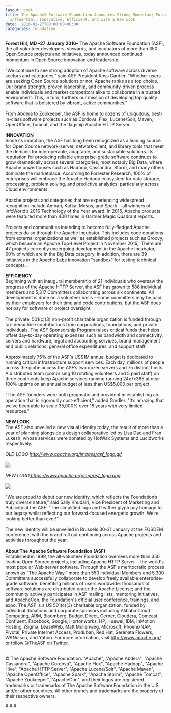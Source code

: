 ```yaml
---
layout: post
title: The Apache® Software Foundation Announces Strong Momentum; Enters 2016 More
  Influential, Innovative, Efficient, and with a New Look
date: '2016-01-27T00:00:00+00:00'
categories: foundation
---
```

<div><b>Forest Hill, MD –27 January 2016–</b> The Apache Software Foundation (ASF), the all-volunteer developers, stewards, and incubators of more than 350 Open Source projects and initiatives, today announced continued momentum in Open Source innovation and leadership.</div> 
  <div><br /></div> 
  <div>&quot;We continue to see strong adoption of Apache software across diverse sectors and categories,&quot; said ASF President Ross Gardler. &quot;Whether users are seeking Open Source solutions or not, Apache ranks as a top choice. Our brand strength, proven leadership, and community-driven process enable individuals and market competitors alike to collaborate in a trusted environment. This, in turn, furthers our mission of developing top quality software that is bolstered by vibrant, active communities.&quot;</div> 
  <div><br /></div> 
  <div>From Abdera to Zookeeper, the ASF is home to dozens of ubiquitous, best-in-class software projects such as Cordova, Flex, Lucene/Solr, Maven, OpenOffice, Tomcat, and the flagship Apache HTTP Server.</div> 
  <div><br /></div> 
  <div><b>INNOVATION<br /></b>Since its inception, the ASF has long been recognized as a leading source for Open Source network-server, network-client, and library tools that meet the demand for interoperable, adaptable, and sustainable solutions. Its reputation for producing reliable enterprise-grade software continues to grow dramatically across several categories, most notably Big Data, where Apache powerhouses such as Hadoop, Cassandra, Storm, and many others dominate the marketplace. According to Forrester Research, 100% of enterprises will embrace the Apache Hadoop ecosystem for data storage, processing, problem solving, and predictive analytics, particularly across Cloud environments.</div> 
  <div><br /></div> 
  <div>Apache projects and categories that are experiencing widespread recognition include Ambari, Kafka, Mesos, and Spark --all winners of InfoWorld’s 2016 Technology of the Year award. In 2015, Apache products were featured more than 400 times in Gartner Magic Quadrant reports.</div> 
  <div><br /></div> 
  <div>Projects and communities intending to become fully-fledged Apache projects do so through the Apache Incubator. This includes code donations from external organizations as well as established projects such as Groovy, which became an Apache Top-Level Project in November 2015,. There are 47 projects currently undergoing development in the Apache Incubator, 60% of which are in the Big Data category. In addition, there are 39 initiatives in the Apache Labs innovation &quot;sandbox&quot; for testing technical concepts.</div> 
  <div><br /></div> 
  <div><b>EFFICIENCY</b></div> 
  <div>Beginning with an inaugural membership of 21 individuals who oversaw the progress of the Apache HTTP Server, the ASF has grown to 588 individual members and 5,317 Committers collaborating across six continents. All development is done on a volunteer basis --some committers may be paid by their employers for their time and code contributions, but the ASF does not pay for software or project oversight.&nbsp;</div> 
  <div><br /></div> 
  <div>The private, 501(c)(3) non-profit charitable organization is funded through tax-deductible contributions from corporations, foundations, and private individuals. The ASF Sponsorship Program raises critical funds that helps offset day-to-day operating expenses such as bandwidth and connectivity, servers and hardware, legal and accounting services, brand management and public relations, general office expenditures, and support staff.</div> 
  <div><br /></div> 
  <div>Approximately 75% of the ASF's US$1M annual budget is dedicated to running critical infrastructure support services. Each day, millions of people across the globe access the ASF’s two dozen servers and 75 distinct hosts. A distributed team (comprising 10 rotating volunteers and 5 paid staff) on three continents keep Apache services running running 24x7x365 at near 100% uptime on an annual budget of less than US$5,000 per project.</div> 
  <div><br /></div> 
  <div>&quot;The ASF founders were both pragmatic and provident in establishing an operation that is rigorously cost-efficient,&quot; added Gardler. &quot;It’s amazing that we’ve been able to scale 35,000% over 16 years with very limited resources.&quot;</div> 
  <div><br /></div> 
  <div><b>NEW LOOK</b></div> 
  <div>The ASF also unveiled a new visual identity today, the result of more than a year of planning alongside a design collaborative led by Lisa Dae and Fran Lukesh, whose services were donated by HotWax Systems and Lucidworks respectively.&nbsp;</div> 
  <div><i><br /></i></div> 
  <div><i>OLD LOGO&nbsp;<a href="http://www.apache.org/images/asf_logo.gif">http://www.apache.org/images/asf_logo.gif</a><br /><br /></i></div> 
  <div><img src="https://blogs.apache.org/foundation/mediaresource/6bd6870c-f419-4149-bad9-10423329a153" /><br /></div> 
  <div><br /></div> 
  <div><i>NEW LOGO<a href="https://www.apache.org/img/asf_logo.png">&nbsp;https://www.apache.org/img/asf_logo.png</a><br /><br /></i></div> 
  <div><img src="https://blogs.apache.org/foundation/mediaresource/9de06fcc-4069-4957-a54e-1cbf27e19c23" /><br /></div> 
  <div><br /></div> 
  <div>&quot;We are proud to debut our new identity, which reflects the Foundation’s truly diverse nature,&quot; said Sally Khudairi, Vice President of Marketing and Publicity at the ASF. &quot;The simplified logo and feather glyph pay homage to our legacy whilst reflecting our forward-focused energetic growth. We’re looking better than ever!&quot;</div> 
  <div><br /></div> 
  <div>The new identity will be unveiled in Brussels 30-31 January at the FOSDEM conference, with the brand roll out continuing across Apache projects and activities throughout the year.</div> 
  <div><br /></div> 
  <div><b>About The Apache Software Foundation (ASF)</b></div> 
  <div>Established in 1999, the all-volunteer Foundation oversees more than 350 leading Open Source projects, including Apache HTTP Server --the world's most popular Web server software. Through the ASF's meritocratic process known as &quot;The Apache Way,&quot; more than 550 individual Members and 5,300 Committers successfully collaborate to develop freely available enterprise-grade software, benefiting millions of users worldwide: thousands of software solutions are distributed under the Apache License; and the community actively participates in ASF mailing lists, mentoring initiatives, and ApacheCon, the Foundation's official user conference, trainings, and expo. The ASF is a US 501(c)(3) charitable organization, funded by individual donations and corporate sponsors including Alibaba Cloud Computing, ARM, Bloomberg, Budget Direct, Cerner, Cloudera, Comcast, Confluent, Facebook, Google, Hortonworks, HP, Huawei, IBM, InMotion Hosting, iSigma, LeaseWeb, Matt Mullenweg, Microsoft, PhoenixNAP, Pivotal, Private Internet Access, Produban, Red Hat, Serenata Flowers, WANdisco, and Yahoo. For more information, visit <a href="press@apache.org,%20csturdevant@quinstreet.com,%20leomirani@gmail.com,%20press@techie-buzz.com,%20Jeremy_Kirk@idg.com,%20bbyfield@axion.net,%20Mark.Driver@gartner.com,%20peter_sayer@idg.com,%20matt.aslett@the451group.com,%20mgualtieri@forrester.com,%20ahandy@bzmedia.com,%20mjasay@mac.com,%20mitchell@mitchellashley.com,%20dlogiudice@forrester.com,%20sean@seanmichaelkerner.com,%20newsdesk@dzone.com,%20sjvn@vna1.com,%20mitch@dzone.com,%20Paul_Krill@infoworld.com,%20Yefim.Natis@gartner.com,%20chinmoy@techie-buzz.com,%20jay.lyman@the451group.com,%20gavin.clarke@theregister.com,%20gavin.clarke@sitpub.com,%20cbabcock@techweb.com,%20glyn.moody@gmail.com,%20jgovernor@redmonk.com,%20sogrady@redmonk.com,%20haddadc@cobia.net,%20vjuhan@ccmbenchmark.com,%20adrianbridgwater@gmail.com,%20jvaughan@techtarget.com,%20editors@linux.com,%20support@pressat.co.uk,%20contact@monash.com,%20jwargo@forrester.com,%20robert_marvin@pcmag.com,%20hallsusand@outlook.com,%20joab@thenewstack.io,%20ajmartin@sitpub.com">http://www.apache.org/</a> or follow <a href="https://twitter.com/TheASF">@TheASF on Twitter</a>.</div> 
  <div><br /></div> 
  <div> 
    <p>© The Apache Software Foundation. &quot;Apache&quot;, &quot;Apache Abdera&quot;, &quot;Apache Cassandra&quot;, &quot;Apache Cordova&quot;, &quot;Apache Flex&quot;, &quot;Apache Hadoop&quot;, &quot;Apache Hive&quot;, &quot;Apache HTTP Server&quot;, &quot;Apache Lucene/Solr&quot;, &quot;Apache Maven&quot;, &quot;Apache OpenOffice&quot;, &quot;Apache Spark&quot;, &quot;Apache Storm&quot;, &quot;Apache Tomcat&quot;, &quot;Apache Zookeeper&quot;, &quot;ApacheCon&quot;, and their logos are registered trademarks or trademarks of The Apache Software Foundation in the U.S. and/or other countries. All other brands and trademarks are the property of their respective owners.</p> 
    <p># # #&nbsp;</p> 
  </div>
